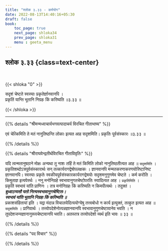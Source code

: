 ```yaml
---
title: "श्लोक ३.३३ - कर्मयोग"
date: 2022-08-13T14:40:16+05:30
draft: false
book:
    toc_page: true
    next_page: shloka34
    prev_page: shloka31
    menu : geeta_menu
---
```




## श्लोक ३.३३ {class=text-center}

<br/>

{{< shloka  "0"  >}}

सदृशं चेष्टते स्वस्याः प्रकृतेर्ज्ञानवानपि ।  
प्रकृतिं यान्ति भूतानि निग्रहः किं करिष्यति ॥३.३३ ॥ 

{{< /shloka >}}

---


{{% details "श्रीमन्मध्वाचार्यभगवत्पादाचर्य विरचित  गीताभाष्य" %}}

एवं चेत्किमिति ते मतं नानुतिष्ठन्ति लोकाः इत्यत आह सदृशमिति। प्रकृतिः पूर्वसंस्कारः  ॥३.३३ ॥ 

{{% /details %}}



{{% details "श्रीराघवेन्द्रतीर्थविरचित गीताविवृतिः" %}}

यदि त्वन्मतानुषठाने मोक्षः अन्यथा तु नाशः तर्हि ते मतं किमिति लोको
नानुतिष्ठतीत्यत आह ॥ `सदृशमिति` ।   
प्रकृतिशब्दोऽत्रपूर्वसंस्कारार्थः सन्‌ तत्कार्यरागद्वेषोपलक्षकः । 
ज्ञानवानपि मन्मतकरणाकरणयोरिष्टानिष्ट ज्ञानवानपि। 
स्वस्याः प्रकृतेः स्वकीयपूर्वसंस्कारकार्यरागद्वेषयोः सदृशमनुगुणमेव
चेष्टते । कर्म करोति । किमुताज्ञ इत्यपेरर्थः । ननु मनोनिग्रहे
स्वभावानुगतचेष्टोपरतिः स्यादित्यत आह । `प्रकृतिमिति` ।   
प्रकृतिं स्वभावं यांति प्राणिनः । तत्र मनोनिग्रहः किं करिष्यति न 
किमपीत्यर्थः । तदुक्तं ।  
***बुध्वाऽप्यसौ यतो नित्यस्वभावानुगचेष्टितः।***  
***स्वभावं यांति भूतानि निग्रहः किं करिष्यति ॥***  
 प्रकाशसंहितायां इति । यद्वा मंदान्न विचालयेदित्ययोग्येषु
तत्त्वबोधो न कार्य इत्युक्तं, तत्कुत इत्यत आह ॥ `सदृशमिति` । 
प्रागिवार्थः । तत्त्वोपदेशेनोत्पन्नज्ञानवानपि 
स्वभावानुगुणचेष्टावानेव भवति । न तूपदेशजन्यज्ञानानुरूपचेष्टावानपि 
भवति। अतस्तत्र तत्त्वोपदेशो व्यर्थ इति भावः ॥ ३३ ॥

{{% /details %}}



{{% details "पद विचार" %}}


{{% /details %}}
